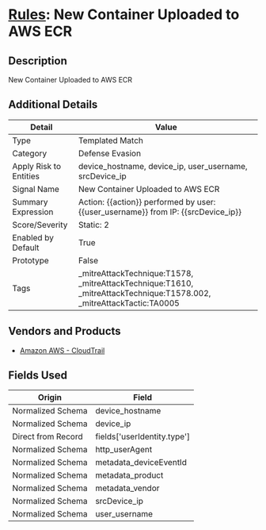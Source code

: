 # [Rules](README.md): New Container Uploaded to AWS ECR

## Description
New Container Uploaded to AWS ECR

## Additional Details
|Detail|Value|
|----|----|
|Type|Templated Match|
|Category|Defense Evasion|
|Apply Risk to Entities|device_hostname, device_ip, user_username, srcDevice_ip|
|Signal Name|New Container Uploaded to AWS ECR|
|Summary Expression|Action: {{action}} performed by user: {{user_username}} from IP: {{srcDevice_ip}}|
|Score/Severity|Static: 2|
|Enabled by Default|True|
|Prototype|False|
|Tags|_mitreAttackTechnique:T1578, _mitreAttackTechnique:T1610, _mitreAttackTechnique:T1578.002, _mitreAttackTactic:TA0005|
## Vendors and Products
- [Amazon AWS - CloudTrail](../products/033624b0-218e-4dcb-b93f-0f1fb1806c56.md)


## Fields Used

|Origin|Field|
|----|----|
|Normalized Schema|device_hostname|
|Normalized Schema|device_ip|
|Direct from Record|fields['userIdentity.type']|
|Normalized Schema|http_userAgent|
|Normalized Schema|metadata_deviceEventId|
|Normalized Schema|metadata_product|
|Normalized Schema|metadata_vendor|
|Normalized Schema|srcDevice_ip|
|Normalized Schema|user_username|


